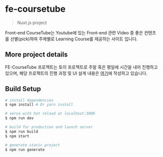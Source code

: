 # fe-coursetube

> Nuxt.js project

Front-end CourseTube는 Youtube에 있는 Front-end 관련 Video 중 좋은 컨텐츠를 선별(pick)하여 주제별로 Learning Course를 제공하는 사이트 입니다.

## More project details
FE-CourseTube 프로젝트는 토이 프로젝트로 주말 혹은 평일에 시간을 내어 진행하고 있으며, 해당 프로젝트의 진행 과정 및 UI 설계 내용은 [여기](https://github.com/KimHyeshin/TIL/tree/master/toy-project/FE-CourseTube#fe-coursetube-front-end-coursetube)에 작성하고 있습니다.

## Build Setup

``` bash
# install dependencies
$ npm install # Or yarn install

# serve with hot reload at localhost:3000
$ npm run dev

# build for production and launch server
$ npm run build
$ npm start

# generate static project
$ npm run generate
```


